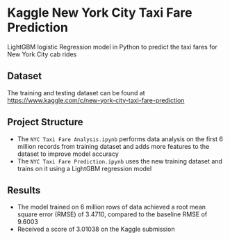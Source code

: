 # Kaggle New York City Taxi Fare Prediction
 
LightGBM logistic Regression model in Python to predict the taxi fares for New York City cab rides

## Dataset
The training and testing dataset can be found at https://www.kaggle.com/c/new-york-city-taxi-fare-prediction

## Project Structure
* The `NYC Taxi Fare Analysis.ipynb` performs data analysis on the first 6 million records from training dataset and adds more features to the dataset to improve model accuracy
* The `NYC Taxi Fare Prediction.ipynb` uses the new training dataset and trains on it using a LightGBM regression model

## Results
* The model trained on 6 million rows of data achieved a root mean square error (RMSE) of 3.4710, compared to the baseline RMSE of 9.6003
* Received a score of 3.01038 on the Kaggle submission 
